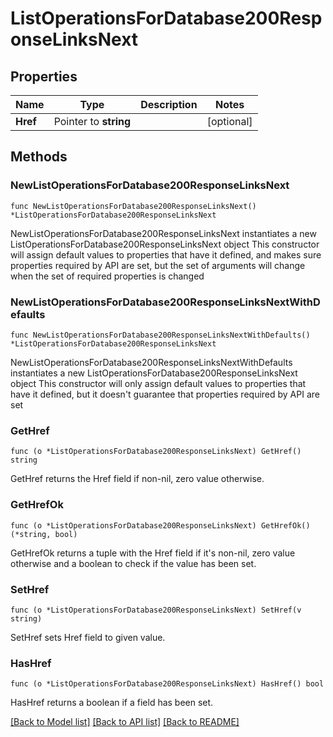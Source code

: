 # ListOperationsForDatabase200ResponseLinksNext

## Properties

Name | Type | Description | Notes
------------ | ------------- | ------------- | -------------
**Href** | Pointer to **string** |  | [optional] 

## Methods

### NewListOperationsForDatabase200ResponseLinksNext

`func NewListOperationsForDatabase200ResponseLinksNext() *ListOperationsForDatabase200ResponseLinksNext`

NewListOperationsForDatabase200ResponseLinksNext instantiates a new ListOperationsForDatabase200ResponseLinksNext object
This constructor will assign default values to properties that have it defined,
and makes sure properties required by API are set, but the set of arguments
will change when the set of required properties is changed

### NewListOperationsForDatabase200ResponseLinksNextWithDefaults

`func NewListOperationsForDatabase200ResponseLinksNextWithDefaults() *ListOperationsForDatabase200ResponseLinksNext`

NewListOperationsForDatabase200ResponseLinksNextWithDefaults instantiates a new ListOperationsForDatabase200ResponseLinksNext object
This constructor will only assign default values to properties that have it defined,
but it doesn't guarantee that properties required by API are set

### GetHref

`func (o *ListOperationsForDatabase200ResponseLinksNext) GetHref() string`

GetHref returns the Href field if non-nil, zero value otherwise.

### GetHrefOk

`func (o *ListOperationsForDatabase200ResponseLinksNext) GetHrefOk() (*string, bool)`

GetHrefOk returns a tuple with the Href field if it's non-nil, zero value otherwise
and a boolean to check if the value has been set.

### SetHref

`func (o *ListOperationsForDatabase200ResponseLinksNext) SetHref(v string)`

SetHref sets Href field to given value.

### HasHref

`func (o *ListOperationsForDatabase200ResponseLinksNext) HasHref() bool`

HasHref returns a boolean if a field has been set.


[[Back to Model list]](../README.md#documentation-for-models) [[Back to API list]](../README.md#documentation-for-api-endpoints) [[Back to README]](../README.md)


